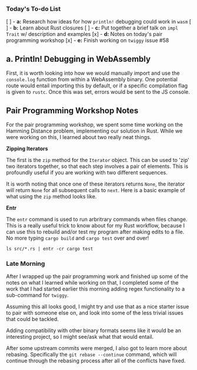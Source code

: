### Today's To-do List

[ ] - __a:__ Research how ideas for how `println!` debugging could work in `wasm`
[ ] - __b:__ Learn about Rust closures
[ ] - __c:__ Put together a brief talk on `impl Trait` w/ description and examples
[x] - __d:__ Notes on today's pair programming workshop
[x] - __e:__ Finish working on `twiggy` issue #58

## a. Println! Debugging in WebAssembly

First, it is worth looking into how we would manually import and use the
`console.log` function from within a WebAssembly binary. One potential
route would entail importing this by default, or if a specific compilation
flag is given to `rustc`. Once this was set, errors would be sent to the
JS console.

## Pair Programming Workshop Notes

For the pair programming workshop, we spent some time working on the Hamming
Distance problem, implementing our solution in Rust. While we were working
on this,  I learned about two really neat things.

__Zipping Iterators__

The first is the `zip` method for the `Iterator` object. This can be used to
'zip' two iterators together, so that each step involves a pair of elements.
This is profoundly useful if you are working with two different sequences.

It is worth noting that once one of these iterators returns `None`, the
iterator will return `None` for all subsequent calls to `next`. Here is a
basic example of what using the `zip` method looks like.

__Entr__

The `entr` command is used to run arbritrary commands when files change.
This is a really useful trick to know about for my Rust workflow, because
I can use this to rebuild and/or test my program after making edits to
a file. No more typing `cargo build` and `cargo test` over and over!

`ls src/*.rs | entr -cr cargo test`

### Late Morning

After I wrapped up the pair programming work and finished up some of the notes
on what I learned while working on that, I completed some of the work that I
had started earlier this morning adding regex functionality to a sub-command
for `twiggy`.

Assuming this all looks good, I might try and use that as a nice starter issue
to pair with someone else on, and look into some of the less trivial issues
that could be tackled.

Adding compatibility with other binary formats seems like it would be an
interesting project, so I might see/ask what that would entail.

After some upstream commits were merged, I also got to learn more about
rebasing. Specifically the `git rebase --continue` command, which will continue
through the rebasing process after all of the conflicts have fixed.


